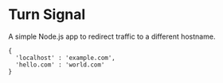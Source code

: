 # Turn Signal

A simple Node.js app to redirect traffic to a different hostname.

```
{
  'localhost' : 'example.com',
  'hello.com' : 'world.com'
}
```
